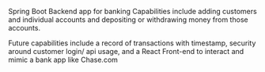 Spring Boot Backend app for banking
Capabilities include adding customers and individual accounts and depositing or withdrawing
money from those accounts.

Future capabilities include a record of transactions with timestamp, security around customer
login/ api usage, and a React Front-end to interact and mimic a bank app like Chase.com